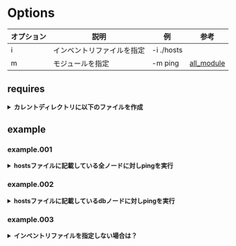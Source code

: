 # Options

| オプション | 説明                       | 例         | 参考 |
|------------|----------------------------|------------|------|
| i          | インベントリファイルを指定 | -i ./hosts |      |
| m          | モジュールを指定           | -m ping    |[all_module](http://docs.ansible.com/ansible/list_of_all_modules.html) |


## requires
<details>
  <summary><strong>カレントディレクトリに以下のファイルを作成</strong></summary>
  
```bash
$ cat ./hosts
[web]
192.168.33.21

[db]
192.168.33.22
```
</details>

## example

### example.001
<details>
  <summary><strong>hostsファイルに記載している全ノードに対しpingを実行</strong></summary>
  
```bash
$ ansible -i hosts all -m ping
192.168.33.21 | SUCCESS => {
  "changed": false,
  "ping": "pong"
}
192.168.33.22 | SUCCESS => {
  "changed": false,
  "ping": "pong"
}
```
</details>

### example.002
<details>
<summary><strong>hostsファイルに記載しているdbノードに対しpingを実行</strong></summary>

```bash
$ cat ./hosts
[web]
192.168.33.21

[db]
192.168.33.22
$ ansible -i hosts db -m ping
192.168.33.22 | SUCCESS => {
    "changed": false,
    "ping": "pong"
}
```
</details>


### example.003
<details>
  <summary><strong>インベントリファイルを指定しない場合は？</strong></summary>

 * インベントリを明示的に指定しない場合は【/etc/ansible/hosts】を参照する
 * デフォルトではすべてコメントアウトされているため対象ノードが無くエラーとなる

```bash
$ ansible all -m ping
 [WARNING]: provided hosts list is empty, only localhost is available

 [WARNING]: No hosts matched, nothing to do
```
</details>
